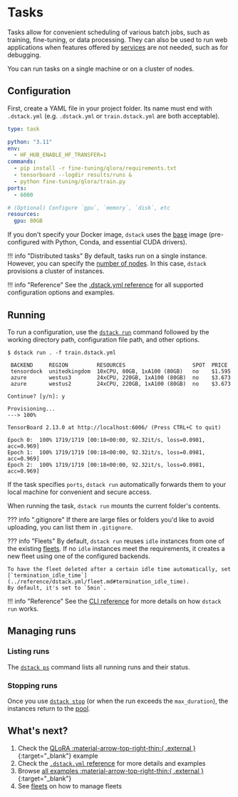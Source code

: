 # Tasks

Tasks allow for convenient scheduling of various batch jobs, such as training, fine-tuning, or
data processing. They can also be used to run web applications
when features offered by [services](services.md) are not needed, such as for debugging.

You can run tasks on a single machine or on a cluster of nodes.

## Configuration

First, create a YAML file in your project folder. Its name must end with `.dstack.yml` (e.g. `.dstack.yml` or `train.dstack.yml`
are both acceptable).

<div editor-title="train.dstack.yml"> 

```yaml
type: task

python: "3.11"
env:
  - HF_HUB_ENABLE_HF_TRANSFER=1
commands:
  - pip install -r fine-tuning/qlora/requirements.txt
  - tensorboard --logdir results/runs &
  - python fine-tuning/qlora/train.py
ports:
  - 6000

# (Optional) Configure `gpu`, `memory`, `disk`, etc
resources:
  gpu: 80GB
```

</div>

If you don't specify your Docker image, `dstack` uses the [base](https://hub.docker.com/r/dstackai/base/tags) image
(pre-configured with Python, Conda, and essential CUDA drivers).


!!! info "Distributed tasks"
    By default, tasks run on a single instance. However, you can specify
    the [number of nodes](../reference/dstack.yml/task.md#_nodes).
    In this case, `dstack` provisions a cluster of instances.

!!! info "Reference"
    See the [.dstack.yml reference](../reference/dstack.yml/task.md)
    for all supported configuration options and examples.

## Running

To run a configuration, use the [`dstack run`](../reference/cli/index.md#dstack-run) command followed by the working directory path, 
configuration file path, and other options.

<div class="termy">

```shell
$ dstack run . -f train.dstack.yml

 BACKEND     REGION         RESOURCES                     SPOT  PRICE
 tensordock  unitedkingdom  10xCPU, 80GB, 1xA100 (80GB)   no    $1.595
 azure       westus3        24xCPU, 220GB, 1xA100 (80GB)  no    $3.673
 azure       westus2        24xCPU, 220GB, 1xA100 (80GB)  no    $3.673
 
Continue? [y/n]: y

Provisioning...
---> 100%

TensorBoard 2.13.0 at http://localhost:6006/ (Press CTRL+C to quit)

Epoch 0:  100% 1719/1719 [00:18<00:00, 92.32it/s, loss=0.0981, acc=0.969]
Epoch 1:  100% 1719/1719 [00:18<00:00, 92.32it/s, loss=0.0981, acc=0.969]
Epoch 2:  100% 1719/1719 [00:18<00:00, 92.32it/s, loss=0.0981, acc=0.969]
```

</div>

If the task specifies `ports`, `dstack run` automatically forwards them to your local machine for
convenient and secure access.

When running the task, `dstack run` mounts the current folder's contents.

[//]: # (TODO: Fleets and idle duration)

??? info ".gitignore"
    If there are large files or folders you'd like to avoid uploading, 
    you can list them in `.gitignore`.

??? info "Fleets"
    By default, `dstack run` reuses `idle` instances from one of the existing [fleets](fleets.md). 
    If no `idle` instances meet the requirements, it creates a new fleet using one of the configured backends.

    To have the fleet deleted after a certain idle time automatically, set
    [`termination_idle_time`](../reference/dstack.yml/fleet.md#termination_idle_time).
    By default, it's set to `5min`.

!!! info "Reference"
    See the [CLI reference](../reference/cli/index.md#dstack-run) for more details
    on how `dstack run` works.

## Managing runs

### Listing runs

The [`dstack ps`](../reference/cli/index.md#dstack-ps) command lists all running runs and their status.

### Stopping runs

Once you use [`dstack stop`](../reference/cli/index.md#dstack-stop) (or when the run exceeds the
`max_duration`), the instances return to the [pool](pools.md).

[//]: # (TODO: Mention `dstack logs` and `dstack logs -d`)

## What's next?

1. Check the [QLoRA :material-arrow-top-right-thin:{ .external }](https://github.com/dstackai/dstack/blob/master/examples/fine-tuning/qlora/README.md){:target="_blank"} example
2. Check the [`.dstack.yml` reference](../reference/dstack.yml/task.md) for more details and examples
3. Browse [all examples :material-arrow-top-right-thin:{ .external }](https://github.com/dstackai/dstack/tree/master/examples){:target="_blank"}
4. See [fleets](fleets.md) on how to manage fleets